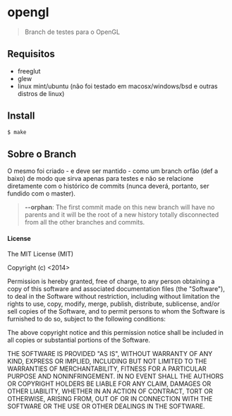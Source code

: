 # opengl

> Branch de testes para o OpenGL

## Requisitos

-	freeglut
-	glew
-	linux mint/ubuntu (não foi testado em macosx/windows/bsd e outras distros de linux)


## Install

```sh
$ make
```

## Sobre o Branch

O mesmo foi criado - e deve ser mantido - como um branch orfão (def a baixo) de modo que sirva apenas para testes e não se relacione diretamente com o histórico de commits (nunca deverá, portanto, ser fundido com o master).

> **--orphan**: The first commit made on this new branch will have no parents and it will be the root of a new history totally disconnected from all the other branches and commits.

#### License

The MIT License (MIT)

Copyright (c) <2014> <Ciro S. Costa>

Permission is hereby granted, free of charge, to any person obtaining a copy
of this software and associated documentation files (the "Software"), to deal
in the Software without restriction, including without limitation the rights
to use, copy, modify, merge, publish, distribute, sublicense, and/or sell
copies of the Software, and to permit persons to whom the Software is
furnished to do so, subject to the following conditions:

The above copyright notice and this permission notice shall be included in
all copies or substantial portions of the Software.

THE SOFTWARE IS PROVIDED "AS IS", WITHOUT WARRANTY OF ANY KIND, EXPRESS OR
IMPLIED, INCLUDING BUT NOT LIMITED TO THE WARRANTIES OF MERCHANTABILITY,
FITNESS FOR A PARTICULAR PURPOSE AND NONINFRINGEMENT. IN NO EVENT SHALL THE
AUTHORS OR COPYRIGHT HOLDERS BE LIABLE FOR ANY CLAIM, DAMAGES OR OTHER
LIABILITY, WHETHER IN AN ACTION OF CONTRACT, TORT OR OTHERWISE, ARISING FROM,
OUT OF OR IN CONNECTION WITH THE SOFTWARE OR THE USE OR OTHER DEALINGS IN
THE SOFTWARE.
